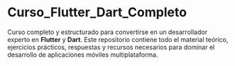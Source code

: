 # Curso_Flutter_Dart_Completo
Curso completo y estructurado para convertirse en un desarrollador experto en **Flutter** y **Dart**. Este repositorio contiene todo el material teórico, ejercicios prácticos, respuestas y recursos necesarios para dominar el desarrollo de aplicaciones móviles multiplataforma.
